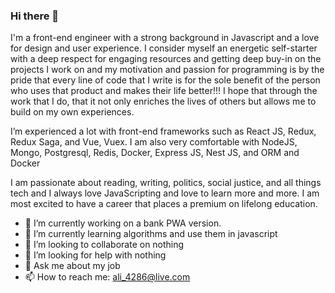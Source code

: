 ### Hi there 👋

I'm a front-end engineer with a strong background in Javascript and a love for design and user experience. I consider myself an energetic self-starter with a deep respect for engaging resources and getting deep buy-in on the projects I work on and my motivation and passion for programming is by the pride that every line of code that I write is for the sole benefit of the person who uses that product and makes their life better!!! I hope that through the work that I do, that it not only enriches the lives of others but allows me to build on my own experiences.

I’m experienced a lot with front-end frameworks such as React JS, Redux, Redux Saga, and Vue, Vuex. I am also very comfortable with NodeJS, Mongo, Postgresql, Redis, Docker, Express JS, Nest JS, and ORM and Docker

I am passionate about reading, writing, politics, social justice, and all things tech and I always love JavaScripting and love to learn more and more. I am most excited to have a career that places a premium on lifelong education. 

- 🔭 I’m currently working on a bank PWA version.
- 🌱 I’m currently learning algorithms and use them in javascript
- 👯 I’m looking to collaborate on nothing
- 🤔 I’m looking for help with nothing
- 💬 Ask me about my job
- 📫 How to reach me: ali_4286@live.com
